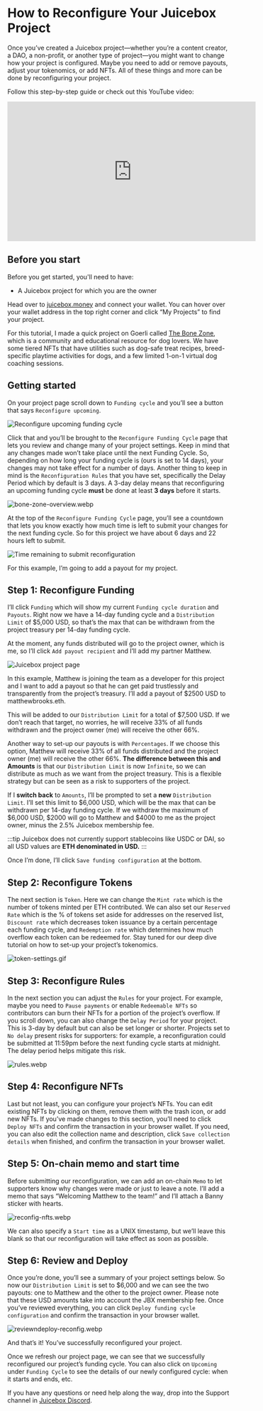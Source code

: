 # How to Reconfigure Your Juicebox Project

Once you’ve created a Juicebox project—whether you’re a content creator, a DAO, a non-profit, or another type of project—you might want to change how your project is configured. Maybe you need to add or remove payouts, adjust your tokenomics, or add NFTs. All of these things and more can be done by reconfiguring your project.

Follow this step-by-step guide or check out this YouTube video:

<iframe width="560" height="315" src="https://www.youtube.com/embed/--6EGozgEZo" title="YouTube video player" frameborder="0" allow="accelerometer; autoplay; clipboard-write; encrypted-media; gyroscope; picture-in-picture; web-share" allowfullscreen></iframe>

## Before you start

Before you get started, you'll need to have:

- A Juicebox project for which you are the owner

Head over to [juicebox.money](http://juicebox.money) and connect your wallet. You can hover over your wallet address in the top right corner and click “My Projects” to find your project. 

For this tutorial, I made a quick project on Goerli called [The Bone Zone](https://goerli.juicebox.money/v2/p/443), which is a community and educational resource for dog lovers. We have some tiered NFTs that have utilities such as dog-safe treat recipes, breed-specific playtime activities for dogs, and a few limited 1-on-1 virtual dog coaching sessions.  

## Getting started

On your project page scroll down to `Funding cycle` and you’ll see a button that says `Reconfigure upcoming`.

![Reconfigure upcoming funding cycle](reconfig-upcoming-1.webp)

Click that and you’ll be brought to the `Reconfigure Funding Cycle` page that lets you review and change many of your project settings. Keep in mind that any changes made won’t take place until the next Funding Cycle. So, depending on how long your funding cycle is (ours is set to 14 days), your changes may not take effect for a number of days. Another thing to keep in mind is the `Reconfiguration Rules` that you have set, specifically the Delay Period which by default is 3 days. A 3-day delay means that reconfiguring an upcoming funding cycle **must** be done at least **3 days** before it starts. 

![bone-zone-overview.webp](bone-zone-overview.webp)

At the top of the `Reconfigure Funding Cycle` page, you’ll see a countdown that lets you know exactly how much time is left to submit your changes for the next funding cycle. So for this project we have about 6 days and 22 hours left to submit.

![Time remaining to submit reconfiguration](time-remaining.webp)

For this example, I’m going to add a payout for my project. 

## Step 1: Reconfigure Funding

I’ll click `Funding` which will show my current `Funding cycle duration` and `Payouts`. Right now we have a 14-day funding cycle and a `Distribution Limit` of $5,000 USD, so that’s the max that can be withdrawn from the project treasury per 14-day funding cycle.

At the moment, any funds distributed will go to the project owner, which is me, so I’ll click `Add payout recipient` and I’ll add my partner Matthew.

![Juicebox project page](add-payout-r.webp)

In this example, Matthew is joining the team as a developer for this project and I want to add a payout so that he can get paid trustlessly and transparently from the project’s treasury. I’ll add a payout of $2500 USD to matthewbrooks.eth.

This will be added to our `Distribution Limit` for a total of $7,500 USD. If we don’t reach that target, no worries, he will receive 33% of all funds withdrawn and the project owner (me) will receive the other 66%.

Another way to set-up our payouts is with `Percentages`. If we choose this option, Matthew will receive 33% of all funds distributed and the project owner (me) will receive the other 66%. **The difference between this and Amounts** is that our `Distribution Limit` is now `Infinite`, so we can distribute as much as we want from the project treasury. This is a flexible strategy but can be seen as a risk to supporters of the project.

If I **switch back** to `Amounts`, I’ll be prompted to set a **new** `Distribution Limit`. I’ll set this limit to $6,000 USD, which will be the max that can be withdrawn per 14-day funding cycle. If we withdraw the maximum of $6,000 USD, $2000 will go to Matthew and $4000 to me as the project owner, minus the 2.5% Juicebox membership fee.

:::tip
Juicebox does not currently support stablecoins like USDC or DAI, so all USD values are **ETH denominated in USD.**
:::

Once I’m done, I’ll click `Save funding configuration` at the bottom.

## Step 2: Reconfigure Tokens

The next section is `Token`. Here we can change the `Mint rate` which is the number of tokens minted per ETH contributed. We can also set our `Reserved Rate` which is the % of tokens set aside for addresses on the reserved list, `Discount rate` which decreases token issuance by a certain percentage each funding cycle, and `Redemption rate` which determines how much overflow each token can be redeemed for. Stay tuned for our deep dive tutorial on how to set-up your project’s tokenomics.

![token-settings.gif](token-settings.gif)

## Step 3: Reconfigure Rules

In the next section you can adjust the `Rules` for your project. For example, maybe you need to `Pause payments` or enable `Redeemable NFTs` so contributors can burn their NFTs for a portion of the project’s overflow. If you scroll down, you can also change the `Delay Period` for your project. This is 3-day by default but can also be set longer or shorter. Projects set to `No delay` present risks for supporters: for example, a reconfiguration could be submitted at 11:59pm before the next funding cycle starts at midnight. The delay period helps mitigate this risk.

![rules.webp](rules.webp)

## Step 4: Reconfigure NFTs

Last but not least, you can configure your project’s NFTs. You can edit existing NFTs by clicking on them, remove them with the trash icon, or add new NFTs. If you’ve made changes to this section, you’ll need to click `Deploy NFTs` and confirm the transaction in your browser wallet. If you need, you can also edit the collection name and description, click `Save collection details` when finished, and confirm the transaction in your browser wallet.

## Step 5: On-chain memo and start time

Before submitting our reconfiguration, we can add an on-chain `Memo` to let supporters know why changes were made or just to leave a note. I’ll add a memo that says “Welcoming Matthew to the team!” and I’ll attach a Banny sticker with hearts. 

![reconfig-nfts.webp](reconfig-nfts.webp)

We can also specify a `Start time` as a UNIX timestamp, but we’ll leave this blank so that our reconfiguration will take effect as soon as possible.

## Step 6: Review and Deploy

Once you’re done, you’ll see a summary of your project settings below. So now our `Distribution Limit` is set to $6,000 and we can see the two payouts: one to Matthew and the other to the project owner. Please note that these USD amounts take into account the JBX membership fee. Once you’ve reviewed everything, you can click `Deploy funding cycle configuration` and confirm the transaction in your browser wallet.

![reviewndeploy-reconfig.webp](reviewndeploy-reconfig.webp)

And that’s it! You’ve successfully reconfigured your project.

Once we refresh our project page, we can see that we successfully reconfigured our project’s funding cycle. You can also click on `Upcoming` under `Funding Cycle` to see the details of our newly configured cycle: when it starts and ends, etc.

If you have any questions or need help along the way, drop into the Support channel in [Juicebox Discord](https://discord.gg/juicebox).